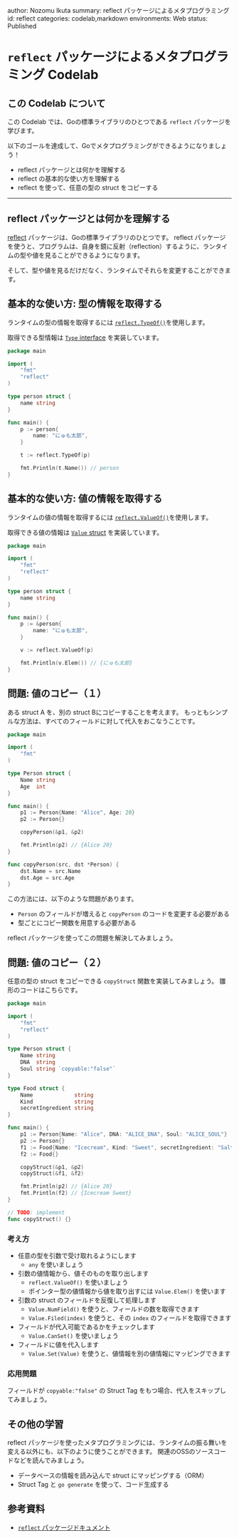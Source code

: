 author: Nozomu Ikuta
summary: reflect パッケージによるメタプログラミング
id: reflect
categories: codelab,markdown
environments: Web
status: Published

# `reflect` パッケージによるメタプログラミング Codelab

## この Codelab について

この Codelab では、Goの標準ライブラリのひとつである `reflect` パッケージを学びます。

以下のゴールを達成して、Goでメタプログラミングができるようになりましょう！

- reflect パッケージとは何かを理解する
- reflect の基本的な使い方を理解する
- reflect を使って、任意の型の struct をコピーする

---

## reflect パッケージとは何かを理解する

[reflect](https://pkg.go.dev/reflect) パッケージは、Goの標準ライブラリのひとつです。
reflect パッケージを使うと、プログラムは、自身を鏡に反射（reflection）するように、ランタイムの型や値を見ることができるようになります。

そして、型や値を見るだけだなく、ランタイムでそれらを変更することができます。

## 基本的な使い方: 型の情報を取得する

ランタイムの型の情報を取得するには [`reflect.TypeOf()`](https://pkg.go.dev/reflect#TypeOf)を使用します。

取得できる型情報は [`Type` interface](https://pkg.go.dev/reflect#Type) を実装しています。

```go
package main

import (
	"fmt"
	"reflect"
)

type person struct {
	name string
}

func main() {
	p := person{
		name: "にゅも太郎",
	}

	t := reflect.TypeOf(p)

	fmt.Println(t.Name()) // person
}
```

## 基本的な使い方: 値の情報を取得する

ランタイムの値の情報を取得するには [`reflect.ValueOf()`](https://pkg.go.dev/reflect#ValueOf)を使用します。

取得できる値の情報は [`Value` struct](https://pkg.go.dev/reflect#Value) を実装しています。

```go
package main

import (
	"fmt"
	"reflect"
)

type person struct {
	name string
}

func main() {
	p := &person{
		name: "にゅも太郎",
	}

	v := reflect.ValueOf(p)

	fmt.Println(v.Elem()) // {にゅも太郎}
}
```

## 問題: 値のコピー（１）

ある struct A を、別の struct Bにコピーすることを考えます。
もっともシンプルな方法は、すべてのフィールドに対して代入をおこなうことです。

```go
package main

import (
	"fmt"
)

type Person struct {
	Name string
	Age  int
}

func main() {
	p1 := Person{Name: "Alice", Age: 20}
	p2 := Person{}

	copyPerson(&p1, &p2)

	fmt.Println(p2) // {Alice 20}
}

func copyPerson(src, dst *Person) {
	dst.Name = src.Name
	dst.Age = src.Age
}
```

この方法には、以下のような問題があります。

- `Person` のフィールドが増えると `copyPerson` のコードを変更する必要がある
- 型ごとにコピー関数を用意する必要がある

reflect パッケージを使ってこの問題を解決してみましょう。

## 問題: 値のコピー（２）

任意の型の struct をコピーできる `copyStruct` 関数を実装してみましょう。
雛形のコードはこちらです。

```go
package main

import (
	"fmt"
	"reflect"
)

type Person struct {
	Name string
	DNA  string
	Soul string `copyable:"false"`
}

type Food struct {
	Name             string
	Kind             string
	secretIngredient string
}

func main() {
	p1 := Person{Name: "Alice", DNA: "ALICE_DNA", Soul: "ALICE_SOUL"}
	p2 := Person{}
	f1 := Food{Name: "Icecream", Kind: "Sweet", secretIngredient: "Salt"}
	f2 := Food{}

	copyStruct(&p1, &p2)
	copyStruct(&f1, &f2)

	fmt.Println(p2) // {Alice 20}
	fmt.Println(f2) // {Icecream Sweet}
}

// TODO: implement
func copyStruct() {}
```

### 考え方

- 任意の型を引数で受け取れるようにします
    - `any` を使いましょう
- 引数の値情報から、値そのものを取り出します
    - `reflect.ValueOf()` を使いましょう
    - ポインター型の値情報から値を取り出すには `Value.Elem()` を使います
- 引数の struct のフィールドを反復して処理します
    - `Value.NumField()` を使うと、フィールドの数を取得できます
    - `Value.Filed(index)` を使うと、その `index` のフィールドを取得できます
- フィールドが代入可能であるかをチェックします
    - `Value.CanSet()` を使いましょう
- フィールドに値を代入します
    - `Value.Set(Value)` を使うと、値情報を別の値情報にマッピングできます

### 応用問題

フィールドが `copyable:"false"` の Struct Tag をもつ場合、代入をスキップしてみましょう。

## その他の学習

reflect パッケージを使ったメタプログラミングには、ランタイムの振る舞いを変える以外にも、以下のように使うことができます。
関連のOSSのソースコードなどを読んでみましょう。

- データベースの情報を読み込んで struct にマッピングする（ORM）
- Struct Tag と `go generate` を使って、コード生成する

## 参考資料

- [`reflect` パッケージドキュメント](https://pkg.go.dev/reflect)
